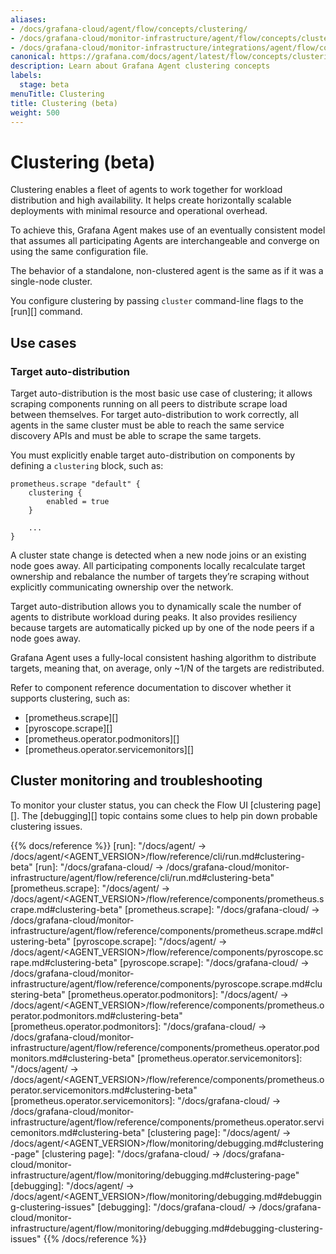 ```yaml
---
aliases:
- /docs/grafana-cloud/agent/flow/concepts/clustering/
- /docs/grafana-cloud/monitor-infrastructure/agent/flow/concepts/clustering/
- /docs/grafana-cloud/monitor-infrastructure/integrations/agent/flow/concepts/clustering/
canonical: https://grafana.com/docs/agent/latest/flow/concepts/clustering/
description: Learn about Grafana Agent clustering concepts
labels:
  stage: beta
menuTitle: Clustering
title: Clustering (beta)
weight: 500
---
```


# Clustering (beta)

Clustering enables a fleet of agents to work together for workload distribution
and high availability. It helps create horizontally scalable deployments with
minimal resource and operational overhead.

To achieve this, Grafana Agent makes use of an eventually consistent model that
assumes all participating Agents are interchangeable and converge on using the
same configuration file.

The behavior of a standalone, non-clustered agent is the same as if it was a
single-node cluster.

You configure clustering by passing `cluster` command-line flags to the [run][]
command.

## Use cases

### Target auto-distribution

Target auto-distribution is the most basic use case of clustering; it allows
scraping components running on all peers to distribute scrape load between
themselves. For target auto-distribution to work correctly, all agents in the
same cluster must be able to reach the same service discovery APIs and must be
able to scrape the same targets.

You must explicitly enable target auto-distribution on components by defining a
`clustering` block, such as:

```river
prometheus.scrape "default" {
    clustering {
        enabled = true
    }

    ...
}
```

A cluster state change is detected when a new node joins or an existing node goes away. All participating components locally
recalculate target ownership and rebalance the number of targets they’re
scraping without explicitly communicating ownership over the network.

Target auto-distribution allows you to dynamically scale the number of agents to distribute workload during peaks.
It also provides resiliency because targets are automatically picked up by one of the node peers if a node goes away.

Grafana Agent uses a fully-local consistent hashing algorithm to distribute
targets, meaning that, on average, only ~1/N of the targets are redistributed.

Refer to component reference documentation to discover whether it supports
clustering, such as:

- [prometheus.scrape][]
- [pyroscope.scrape][]
- [prometheus.operator.podmonitors][]
- [prometheus.operator.servicemonitors][]

## Cluster monitoring and troubleshooting

To monitor your cluster status, you can check the Flow UI [clustering page][].
The [debugging][] topic contains some clues to help pin down probable
clustering issues.

{{% docs/reference %}}
[run]: "/docs/agent/ -> /docs/agent/<AGENT_VERSION>/flow/reference/cli/run.md#clustering-beta"
[run]: "/docs/grafana-cloud/ -> /docs/grafana-cloud/monitor-infrastructure/agent/flow/reference/cli/run.md#clustering-beta"
[prometheus.scrape]: "/docs/agent/ -> /docs/agent/<AGENT_VERSION>/flow/reference/components/prometheus.scrape.md#clustering-beta"
[prometheus.scrape]: "/docs/grafana-cloud/ -> /docs/grafana-cloud/monitor-infrastructure/agent/flow/reference/components/prometheus.scrape.md#clustering-beta"
[pyroscope.scrape]: "/docs/agent/ -> /docs/agent/<AGENT_VERSION>/flow/reference/components/pyroscope.scrape.md#clustering-beta"
[pyroscope.scrape]: "/docs/grafana-cloud/ -> /docs/grafana-cloud/monitor-infrastructure/agent/flow/reference/components/pyroscope.scrape.md#clustering-beta"
[prometheus.operator.podmonitors]: "/docs/agent/ -> /docs/agent/<AGENT_VERSION>/flow/reference/components/prometheus.operator.podmonitors.md#clustering-beta"
[prometheus.operator.podmonitors]: "/docs/grafana-cloud/ -> /docs/grafana-cloud/monitor-infrastructure/agent/flow/reference/components/prometheus.operator.podmonitors.md#clustering-beta"
[prometheus.operator.servicemonitors]: "/docs/agent/ -> /docs/agent/<AGENT_VERSION>/flow/reference/components/prometheus.operator.servicemonitors.md#clustering-beta"
[prometheus.operator.servicemonitors]: "/docs/grafana-cloud/ -> /docs/grafana-cloud/monitor-infrastructure/agent/flow/reference/components/prometheus.operator.servicemonitors.md#clustering-beta"
[clustering page]: "/docs/agent/ -> /docs/agent/<AGENT_VERSION>/flow/monitoring/debugging.md#clustering-page"
[clustering page]: "/docs/grafana-cloud/ -> /docs/grafana-cloud/monitor-infrastructure/agent/flow/monitoring/debugging.md#clustering-page"
[debugging]: "/docs/agent/ -> /docs/agent/<AGENT_VERSION>/flow/monitoring/debugging.md#debugging-clustering-issues"
[debugging]: "/docs/grafana-cloud/ -> /docs/grafana-cloud/monitor-infrastructure/agent/flow/monitoring/debugging.md#debugging-clustering-issues"
{{% /docs/reference %}}